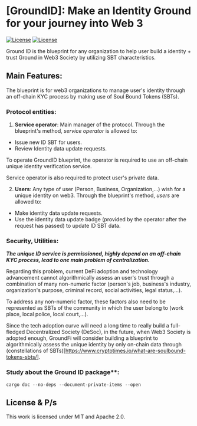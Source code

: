 # [GroundID]: Make an Identity Ground for your journey into Web 3

[![License](https://img.shields.io/badge/License-Apache_2.0-blue.svg)](https://opensource.org/licenses/Apache-2.0)
[![License](https://img.shields.io/badge/license-MIT-blue.svg)](https://opensource.org/licenses/MIT)

Ground ID is the blueprint for any organization to help user build a identity + trust Ground in Web3 Society by utilizing SBT characteristics. 

## Main Features:
The blueprint is for web3 organizations to manage user's identity through an off-chain KYC process by making use of Soul Bound Tokens (SBTs).

### Protocol entities:
1. **Service operator**: Main manager of the protocol. Through the blueprint's method, *service operator* is allowed to:
- Issue new ID SBT for users.
- Review Identity data update requests.

To operate GroundID blueprint, the operator is required to use an off-chain unique identity verification service.

Service operator is also required to protect user's private data.

2. **Users**: Any type of user (Person, Business, Organization,...) wish for a unique identity on web3. Through the blueprint's method, *users* are allowed to:
- Make identity data update requests.
- Use the identity data update badge (provided by the operator after the request has passed) to update ID SBT data.

### Security, Utilities:

***The unique ID service is permissioned, highly depend on an off-chain KYC process, lead to one main problem of centralization.***

Regarding this problem, current DeFi adoption and technology advancement cannot algorithmically assess 
an user's trust through a combination of many non-numeric factor (person's job, business's industry, organization's purpose, criminal record, social activities, legal status,...).

To address any non-numeric factor, these factors also need to be represented as SBTs 
of the community in which the user belong to (work place, local police, local court,...).

Since the tech adoption curve will need a long time to really build a full-fledged Decentralized Society (DeSoc),
in the future, when Web3 Society is adopted enough, 
GroundFi will consider building a blueprint to algorithmically assess the unique identity by only on-chain data through (constellations of SBTs)[https://www.cryptotimes.io/what-are-soulbound-tokens-sbts/].

### Study about the Ground ID package**: 
`cargo doc --no-deps --document-private-items --open`

## License & P/s

This work is licensed under MIT and Apache 2.0.
